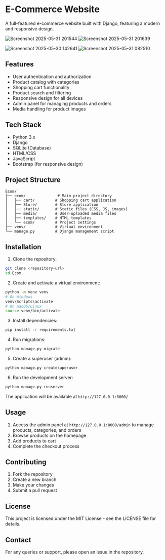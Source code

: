 # E-Commerce Website

A full-featured e-commerce website built with Django, featuring a modern and responsive design.

![Screenshot 2025-05-31 201544](https://github.com/user-attachments/assets/b0dbcda3-15ef-462e-ab23-5e3949245994)
![Screenshot 2025-05-31 201639](https://github.com/user-attachments/assets/bc6d3b64-fab3-4e75-a42a-dbbdc32d7d5f)

![Screenshot 2025-05-30 142641](https://github.com/user-attachments/assets/284f8b3c-7fe8-4185-8114-be76d7561dbd)
![Screenshot 2025-05-31 082510](https://github.com/user-attachments/assets/9cfb9f7c-3ed6-415f-bb85-bf7f22714363)




## Features

- User authentication and authorization
- Product catalog with categories
- Shopping cart functionality
- Product search and filtering
- Responsive design for all devices
- Admin panel for managing products and orders
- Media handling for product images

## Tech Stack

- Python 3.x
- Django
- SQLite (Database)
- HTML/CSS
- JavaScript
- Bootstrap (for responsive design)

## Project Structure

```
Ecom/
├── ecom/              # Main project directory
│   ├── cart/         # Shopping cart application
│   ├── Store/        # Store application
│   ├── static/       # Static files (CSS, JS, images)
│   ├── media/        # User-uploaded media files
│   ├── templates/    # HTML templates
│   └── ecom/         # Project settings
├── venv/             # Virtual environment
└── manage.py         # Django management script
```

## Installation

1. Clone the repository:
```bash
git clone <repository-url>
cd Ecom
```

2. Create and activate a virtual environment:
```bash
python -m venv venv
# On Windows
venv\Scripts\activate
# On macOS/Linux
source venv/bin/activate
```

3. Install dependencies:
```bash
pip install -r requirements.txt
```

4. Run migrations:
```bash
python manage.py migrate
```

5. Create a superuser (admin):
```bash
python manage.py createsuperuser
```

6. Run the development server:
```bash
python manage.py runserver
```

The application will be available at `http://127.0.0.1:8000/`

## Usage

1. Access the admin panel at `http://127.0.0.1:8000/admin` to manage products, categories, and orders
2. Browse products on the homepage
3. Add products to cart
4. Complete the checkout process

## Contributing

1. Fork the repository
2. Create a new branch
3. Make your changes
4. Submit a pull request

## License

This project is licensed under the MIT License - see the LICENSE file for details.

## Contact

For any queries or support, please open an issue in the repository. 
